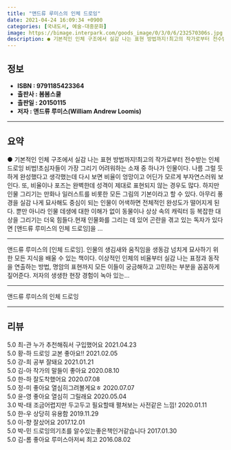 ```yaml
---
title: "앤드류 루미스의 인체 드로잉"
date: 2021-04-24 16:09:34 +0900
categories: [국내도서, 예술-대중문화]
image: https://bimage.interpark.com/goods_image/0/3/0/6/232570306s.jpg
description: ● 기본적인 인체 구조에서 실감 나는 표현 방법까지!최고의 작가로부터 전수받는 인체 드로잉 비법!초심자들이 가장 그리기 어려워하는 소재 중 하나가 인물이다. 나름 그럴 듯하게 완성했다고 생각했는데 다시 보면 비율이 엉망이고 어딘가 모르게 부자연스러워 보인다. 또, 비율이나 포즈는 완벽
---
```


## **정보**

- **ISBN : 9791185423364**
- **출판사 : 봄봄스쿨**
- **출판일 : 20150115**
- **저자 : 앤드류 루미스(William Andrew Loomis)**

------



## **요약**

●  기본적인 인체 구조에서 실감 나는 표현 방법까지!최고의 작가로부터 전수받는 인체 드로잉 비법!초심자들이 가장 그리기 어려워하는 소재 중 하나가 인물이다. 나름 그럴 듯하게 완성했다고 생각했는데 다시 보면 비율이 엉망이고 어딘가 모르게 부자연스러워 보인다. 또, 비율이나 포즈는 완벽한데 성격이 제대로 표현되지 않는 경우도 많다. 하지만 인물 그리기는 만화나 일러스트를 비롯한 모든 그림의 기본이라고 할 수 있다. 아무리 풍경을 실감 나게 묘사해도 중심이 되는 인물이 어색하면 전체적인 완성도가 떨어지게 된다. 뿐만 아니라 인물 데생에 대한 이해가 없이 동물이나 상상 속의 캐릭터 등 복잡한 대상을 그리기는 더욱 힘들다.현재 인물화를 그리는 데 있어 곤란을 겪고 있는 독자가 있다면 [앤드류 루미스의 인체 드로잉]을 ...

------

앤드류 루미스의 [인체 드로잉]. 인물의 생김새와 움직임을 생동감 넘치게 묘사하기 위한 모든 지식을 배울 수 있는 책이다. 이상적인 인체의 비율부터 실감 나는 표정과 동작을 연출하는 방법, 명암의 표현까지 모든 이들이 궁금해하고 고민하는 부분을 꼼꼼하게 짚어준다. 저자의 생생한 현장 경험이 녹아 있는... 

------


앤드류 루미스의 인체 드로잉 

------


## **리뷰** 

5.0 최-관 누가 추천해줘서 구입했어요 2021.04.23 <br/>5.0 황-하 드로잉 교본 좋아요!! 2021.02.05 <br/>5.0 강-희 공부 잘돼요 2021.01.21 <br/>5.0 김-아 작가의 말들이 좋아요 2020.08.10 <br/>5.0 한-하 잘도착했어요  2020.07.08 <br/>5.0 정-미 좋아요 열심히그려볼게요ㅎ 2020.07.07 <br/>5.0 윤-영 좋아요 열심히 그릴래요 2020.05.04 <br/>3.0 박-태 조금어렵지만 두고두고
필요할때 펼쳐보는 사전같은 느낌! 2020.01.11 <br/>5.0 한-우 상당히 유용함 2019.11.29 <br/>5.0 이-향 잘샀어요  2017.12.01 <br/>5.0 박-민 드로잉의기초를 알수있는좋은책인거같습니다 2017.01.30 <br/>5.0 김-롬 좋아요 루미스아저씨 최고 2016.08.02 <br/>